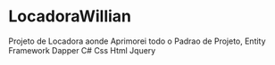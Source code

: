 # LocadoraWillian
Projeto de Locadora aonde Aprimorei todo o Padrao de Projeto, Entity Framework Dapper C# Css Html Jquery
